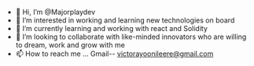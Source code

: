 - 👋 Hi, I’m @Majorplaydev
- 👀 I’m interested in working and learning new technologies on board
- 🌱 I’m currently learning and working with react and Solidity
- 💞️ I’m looking to collaborate with like-minded innovators who are willing to dream, work and grow with me
- 📫 How to reach me ... Gmail-- victorayoonileere@gmail.com

<!---
Majorplaydev/Majorplaydev is a ✨ special ✨ repository because its `README.md` (this file) appears on your GitHub profile.
You can click the Preview link to take a look at your changes.
--->
